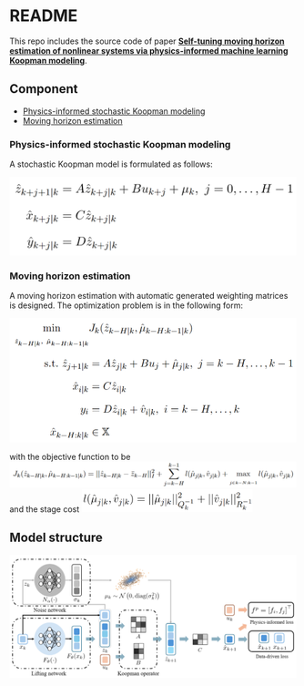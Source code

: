 README
===========================

This repo includes the source code of paper [**Self-tuning moving horizon estimation of nonlinear systems via physics-informed machine learning Koopman modeling**](https://aiche.onlinelibrary.wiley.com/doi/abs/10.1002/aic.18649 "Go to the paper page on AIChE Journal").

## Component

* [Physics-informed stochastic Koopman modeling](#physics-informed-stochastic-koopman-modeling)
* [Moving horizon estimation](#moving-horizon-estimation)



### Physics-informed stochastic Koopman modeling

A stochastic Koopman model is formulated as follows:

<img src="image/Koopman.png" alt="equation" width="600"/>


### Moving horizon estimation

A moving horizon estimation with automatic generated weighting matrices is designed. The optimization problem is in the following form:

<img src="image/MHE.png" alt="equation" width="600"/>

with the objective function to be   
<img src="image/Obj.png" alt="equation" width="900"/>
and the stage cost
<img src="image/stage_cost.png" alt="equation" width="300"/>

## Model structure

<img src="image/model.png" alt="equation" width="800"/>
